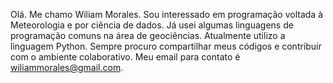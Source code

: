 
Olá. Me chamo Wiliam Morales. Sou interessado em programação voltada à Meteorologia e por ciência de dados.
Já usei algumas linguagens de programação comuns na área de geociências. Atualmente utilizo a linguagem Python.
Sempre procuro compartilhar meus códigos e contribuir com o ambiente colaborativo. Meu email para contato é wiliammorales@gmail.com.


